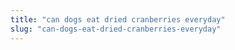 ```yaml
---
title: "can dogs eat dried cranberries everyday"
slug: "can-dogs-eat-dried-cranberries-everyday"
---
```


